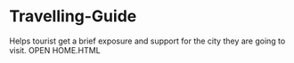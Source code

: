 # Travelling-Guide
Helps tourist get a brief exposure and support for the city they are going to visit.
OPEN HOME.HTML

